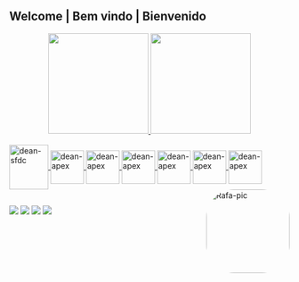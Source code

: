 ## Welcome | Bem vindo | Bienvenido
<div align="center">
  <a href="https://github.com/deanlemosXD">
  <img height="180em" src="https://github-readme-stats.vercel.app/api?username=deanlemosxd&show_icons=true&theme=dark&include_all_commits=true&count_private=true"/>
  <img height="180em" src="https://github-readme-stats.vercel.app/api/top-langs/?username=deanlemosxd&layout=compact&langs_count=7&theme=dark"/>
</div>
  
<div style="display: inline_block"><br>

  <img align="center" alt="dean-sfdc" height="80" width="70"   src="https://cdn.jsdelivr.net/gh/devicons/devicon/icons/salesforce/salesforce-original.svg">
  <img align="center" alt="dean-apex" height="60" width="60" src="https://developer.salesforce.com/resources2/certification-site/images/trailhead_superbadge_apex.png">
  <img align="center" alt="dean-apex" height="60" width="60" src="https://res.cloudinary.com/hy4kyit2a/f_auto,fl_lossy,q_70/learn/superbadges/superbadge_lwc_specialist/0b422a78e019b08aa699dc76b48cc7e8_badge.png">
  <img align="center" alt="dean-apex" height="60" width="60" src="https://cdn.jsdelivr.net/gh/devicons/devicon/icons/react/react-original-wordmark.svg">
  <img align="center" alt="dean-apex" height="60" width="60" src="https://cdn.jsdelivr.net/gh/devicons/devicon/icons/javascript/javascript-original.svg">
  <img align="center" alt="dean-apex" height="60" width="60" src="https://cdn.jsdelivr.net/gh/devicons/devicon/icons/html5/html5-plain-wordmark.svg">
  <img align="center" alt="dean-apex" height="60" width="60" src="https://cdn.jsdelivr.net/gh/devicons/devicon/icons/css3/css3-plain-wordmark.svg">
  <img align="right" alt="Rafa-pic" height="150" style="border-radius:50px;" src="https://i.pinimg.com/originals/87/df/6d/87df6d60f4cc3c07968ae2127bddcc30.gif">
  
   ##
  <div> 
 <a href="https://twitch.tv/deamzada" target="_blank"><img src="https://img.shields.io/badge/Twitch-9146FF?style=for-the-badge&logo=twitch&logoColor=white" target="_blank"></a> 
 <a href="https://ghostbin.com/KQhYy" target="_blank"><img src="https://img.shields.io/badge/Discord-7289DA?style=for-the-badge&logo=discord&logoColor=white" target="_blank"></a> 
  <a href = "mailto:deanlemosss@gmail.com"><img src="https://img.shields.io/badge/-Gmail-%23333?style=for-the-badge&logo=gmail&logoColor=white" target="_blank"></a>
  <a href="https://www.linkedin.com/in/dean-lemos" target="_blank"><img src="https://img.shields.io/badge/-LinkedIn-%230077B5?style=for-the-badge&logo=linkedin&logoColor=white" target="_blank"></a> 
 
  
 
</div>

  
  

